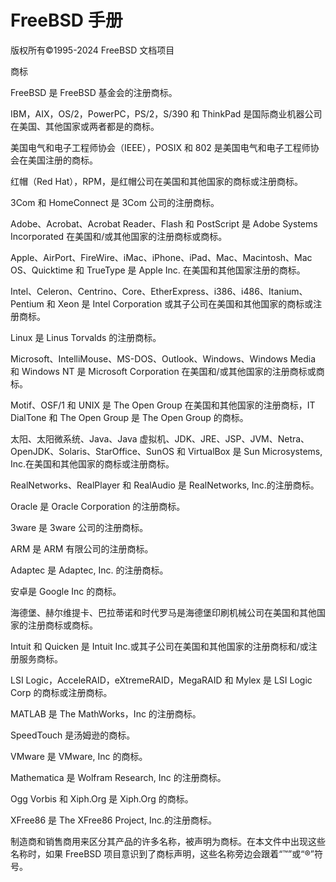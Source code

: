 # FreeBSD 手册

版权所有©1995-2024 FreeBSD 文档项目

 商标

FreeBSD 是 FreeBSD 基金会的注册商标。

IBM，AIX，OS/2，PowerPC，PS/2，S/390 和 ThinkPad 是国际商业机器公司在美国、其他国家或两者都是的商标。

美国电气和电子工程师协会（IEEE），POSIX 和 802 是美国电气和电子工程师协会在美国注册的商标。

红帽（Red Hat），RPM，是红帽公司在美国和其他国家的商标或注册商标。

3Com 和 HomeConnect 是 3Com 公司的注册商标。

Adobe、Acrobat、Acrobat Reader、Flash 和 PostScript 是 Adobe Systems Incorporated 在美国和/或其他国家的注册商标或商标。

Apple、AirPort、FireWire、iMac、iPhone、iPad、Mac、Macintosh、Mac OS、Quicktime 和 TrueType 是 Apple Inc. 在美国和其他国家注册的商标。

Intel、Celeron、Centrino、Core、EtherExpress、i386、i486、Itanium、Pentium 和 Xeon 是 Intel Corporation 或其子公司在美国和其他国家的商标或注册商标。

Linux 是 Linus Torvalds 的注册商标。

Microsoft、IntelliMouse、MS-DOS、Outlook、Windows、Windows Media 和 Windows NT 是 Microsoft Corporation 在美国和/或其他国家的注册商标或商标。

Motif、OSF/1 和 UNIX 是 The Open Group 在美国和其他国家的注册商标，IT DialTone 和 The Open Group 是 The Open Group 的商标。

太阳、太阳微系统、Java、Java 虚拟机、JDK、JRE、JSP、JVM、Netra、OpenJDK、Solaris、StarOffice、SunOS 和 VirtualBox 是 Sun Microsystems, Inc.在美国和其他国家的商标或注册商标。

RealNetworks、RealPlayer 和 RealAudio 是 RealNetworks, Inc.的注册商标。

Oracle 是 Oracle Corporation 的注册商标。

3ware 是 3ware 公司的注册商标。

ARM 是 ARM 有限公司的注册商标。

Adaptec 是 Adaptec, Inc. 的注册商标。

安卓是 Google Inc 的商标。

海德堡、赫尔维提卡、巴拉蒂诺和时代罗马是海德堡印刷机械公司在美国和其他国家的注册商标或商标。

Intuit 和 Quicken 是 Intuit Inc.或其子公司在美国和其他国家的注册商标和/或注册服务商标。

LSI Logic，AcceleRAID，eXtremeRAID，MegaRAID 和 Mylex 是 LSI Logic Corp 的商标或注册商标。

MATLAB 是 The MathWorks，Inc 的注册商标。

SpeedTouch 是汤姆逊的商标。

VMware 是 VMware, Inc 的商标。

Mathematica 是 Wolfram Research, Inc 的注册商标。

Ogg Vorbis 和 Xiph.Org 是 Xiph.Org 的商标。

XFree86 是 The XFree86 Project, Inc.的注册商标。

制造商和销售商用来区分其产品的许多名称，被声明为商标。在本文件中出现这些名称时，如果 FreeBSD 项目意识到了商标声明，这些名称旁边会跟着“™”或“®”符号。
